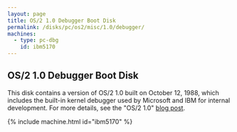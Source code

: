 ```yaml
---
layout: page
title: OS/2 1.0 Debugger Boot Disk
permalink: /disks/pc/os2/misc/1.0/debugger/
machines:
  - type: pc-dbg
    id: ibm5170
---
```


OS/2 1.0 Debugger Boot Disk
---

This disk contains a version of OS/2 1.0 built on October 12, 1988, which includes the built-in kernel debugger used by
Microsoft and IBM for internal development. For more details, see the "OS/2 1.0" [blog post](/blog/2014/12/04/).

{% include machine.html id="ibm5170" %}
